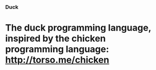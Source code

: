 ### Duck
# The duck programming language, inspired by the chicken programming language: http://torso.me/chicken

